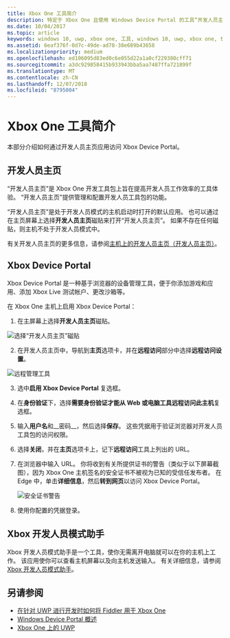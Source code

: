 ```yaml
---
title: Xbox One 工具简介
description: 特定于 Xbox One 且使用 Windows Device Portal 的工具“开发人员主页”。
ms.date: 10/04/2017
ms.topic: article
keywords: windows 10, uwp, xbox one, 工具, windows 10, uwp, xbox one, tools
ms.assetid: 6eaf376f-0d7c-49de-ad78-38e689b43658
ms.localizationpriority: medium
ms.openlocfilehash: ed106095d83ed0c6e055d22a1a0cf229380cff71
ms.sourcegitcommit: a3dc929858415b933943bba5aa7487ffa721899f
ms.translationtype: MT
ms.contentlocale: zh-CN
ms.lasthandoff: 12/07/2018
ms.locfileid: "8795004"
---
```

# <a name="introduction-to-xbox-one-tools"></a>Xbox One 工具简介

本部分介绍如何通过开发人员主页应用访问 Xbox Device Portal。

## <a name="dev-home"></a>开发人员主页

“开发人员主页”是 Xbox One 开发工具包上旨在提高开发人员工作效率的工具体验。 “开发人员主页”提供管理和配置开发人员工具包的功能。

“开发人员主页”是处于开发人员模式的主机启动时打开的默认应用。 也可以通过在主页屏幕上选择**开发人员主页**磁贴来打开“开发人员主页”。 如果不存在任何磁贴，则主机不处于开发人员模式中。

有关开发人员主页的更多信息，请参阅[主机上的开发人员主页（开发人员主页）](dev-home.md)。

## <a name="xbox-device-portal"></a>Xbox Device Portal
Xbox Device Portal 是一种基于浏览器的设备管理工具，便于你添加游戏和应用、添加 Xbox Live 测试帐户、更改沙箱等。

在 Xbox One 主机上启用 Xbox Device Portal：

1. 在主屏幕上选择**开发人员主页**磁贴。

  ![选择“开发人员主页”磁贴](images/introduction-to-xbox-one-tools-1.png)

2. 在开发人员主页中，导航到**主页**选项卡，并在**远程访问**部分中选择**远程访问设置**。

  ![远程管理工具](images/introduction-to-xbox-one-tools-2.png)

3. 选中**启用 Xbox Device Portal** 复选框。

4. 在**身份验证**下，选择**需要身份验证才能从 Web 或电脑工具远程访问此主机**复选框。

5. 输入**用户名**和__密码__，然后选择**保存**。 这些凭据用于验证浏览器对开发人员工具包的访问权限。

6. 选择**关闭**，并在**主页**选项卡上，记下**远程访问**工具上列出的 URL。

7. 在浏览器中输入 URL。 你将收到有关所提供证书的警告（类似于以下屏幕截图），因为 Xbox One 主机签名的安全证书不被视为已知的受信任发布者。 在 Edge 中，单击**详细信息**，然后**转到网页**以访问 Xbox Device Portal。

    ![安全证书警告](images/introduction-to-xbox-one-tools-3.png)

8. 使用你配置的凭据登录。

## <a name="xbox-dev-mode-companion"></a>Xbox 开发人员模式助手
Xbox 开发人员模式助手是一个工具，使你无需离开电脑就可以在你的主机上工作。 该应用使你可以查看主机屏幕以及向主机发送输入。 有关详细信息，请参阅 [Xbox 开发人员模式助手](xbox-dev-mode-companion.md)。

## <a name="see-also"></a>另请参阅
- [在针对 UWP 进行开发时如何将 Fiddler 用于 Xbox One](uwp-fiddler.md)
- [Windows Device Portal 概述](../debug-test-perf/device-portal.md)
- [Xbox One 上的 UWP](index.md)